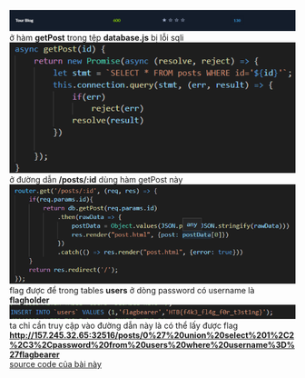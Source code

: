 
![Alt](https://github.com/magnetohvcs/ctf/blob/main/ctf-hackthebox/Auth0-CTF/web_tour_blog/img/Untitled5.png)
<br />
ở hàm __getPost__ trong tệp __database.js__ bị lỗi sqli
<br />
![Alt](https://github.com/magnetohvcs/ctf/blob/main/ctf-hackthebox/Auth0-CTF/web_tour_blog/img/Untitled1.png)
<br />
ở đường dẫn __/posts/:id__ dùng hàm getPost này
<br />
![Alt](https://github.com/magnetohvcs/ctf/blob/main/ctf-hackthebox/Auth0-CTF/web_tour_blog/img/Untitled2.png)
<br />
flag được để trong tables __users__ ở dòng password có username là __flagholder__
<br />
![Alt](https://github.com/magnetohvcs/ctf/blob/main/ctf-hackthebox/Auth0-CTF/web_tour_blog/img/Untitled.png)
<br />
ta chỉ cần truy cập vào đường dẫn này là có thể lấy được flag __http://157.245.32.65:32516/posts/0%27%20union%20select%201%2C2%2C3%2Cpassword%20from%20users%20where%20username%3D%27flagbearer__
<br />
[source code của bài này](https://github.com/magnetohvcs/ctf/raw/main/ctf-hackthebox/Auth0-CTF/web_tour_blog/web_tour_blog.zip)
